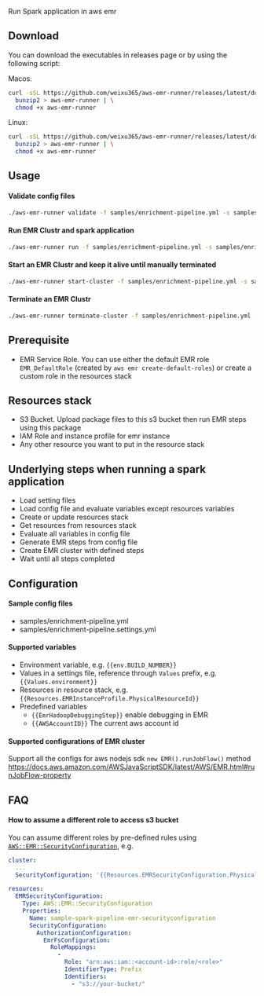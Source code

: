 Run Spark application in aws emr

## Download
You can download the executables in releases page or by using the following script:

Macos:
```bash
curl -sSL https://github.com/weixu365/aws-emr-runner/releases/latest/download/aws-emr-runner-macos.bz2 | \
  bunzip2 > aws-emr-runner | \
  chmod +x aws-emr-runner
```

Linux:
```bash
curl -sSL https://github.com/weixu365/aws-emr-runner/releases/latest/download/aws-emr-runner-linux.bz2 | \
  bunzip2 > aws-emr-runner | \
  chmod +x aws-emr-runner
```
## Usage
#### Validate config files
```bash
./aws-emr-runner validate -f samples/enrichment-pipeline.yml -s samples/enrichment-pipeline.settings.yml
```

#### Run EMR Clustr and spark application
```bash
./aws-emr-runner run -f samples/enrichment-pipeline.yml -s samples/enrichment-pipeline.settings.yml
```

#### Start an EMR Clustr and keep it alive until manually terminated
```bash
./aws-emr-runner start-cluster -f samples/enrichment-pipeline.yml -s samples/enrichment-pipeline.settings.yml
```

#### Terminate an EMR Clustr
```bash
./aws-emr-runner terminate-cluster -f samples/enrichment-pipeline.yml -s samples/enrichment-pipeline.settings.yml
```

## Prerequisite
- EMR Service Role. You can use either the default EMR role `EMR_DefaultRole` (created by `aws emr create-default-roles`) or create a custom role in the resources stack

## Resources stack
- S3 Bucket. Upload package files to this s3 bucket then run EMR steps using this package
- IAM Role and instance profile for emr instance
- Any other resource you want to put in the resource stack

## Underlying steps when running a spark application
- Load setting files
- Load config file and evaluate variables except resources variables
- Create or update resources stack
- Get resources from resources stack
- Evaluate all variables in config file
- Generate EMR steps from config file
- Create EMR cluster with defined steps 
- Wait until all steps completed

## Configuration
#### Sample config files
- samples/enrichment-pipeline.yml
- samples/enrichment-pipeline.settings.yml

#### Supported variables
- Environment variable, e.g. `{{env.BUILD_NUMBER}}`
- Values in a settings file, reference through `Values` prefix, e.g. `{{Values.environment}}`
- Resources in resource stack, e.g. `{{Resources.EMRInstanceProfile.PhysicalResourceId}}`
- Predefined variables
  - `{{EmrHadoopDebuggingStep}}` enable debugging in EMR
  - `{{AWSAccountID}}` The current aws account id

#### Supported configurations of EMR cluster
Support all the configs for aws nodejs sdk `new EMR().runJobFlow()` method
https://docs.aws.amazon.com/AWSJavaScriptSDK/latest/AWS/EMR.html#runJobFlow-property

## FAQ
#### How to assume a different role to access s3 bucket
You can assume different roles by pre-defined rules using [`AWS::EMR::SecurityConfiguration`](https://docs.aws.amazon.com/AWSCloudFormation/latest/UserGuide/aws-resource-emr-securityconfiguration.html), e.g.
```yaml
cluster:
  ...
  SecurityConfiguration: '{{Resources.EMRSecurityConfiguration.PhysicalResourceId}}'

resources:
  EMRSecurityConfiguration:
    Type: AWS::EMR::SecurityConfiguration
    Properties:
      Name: sample-spark-pipeline-emr-securityconfiguration
      SecurityConfiguration:
        AuthorizationConfiguration:
          EmrFsConfiguration:
            RoleMappings:
              -
                Role: "arn:aws:iam::<account-id>:role/<role>"
                IdentifierType: Prefix
                Identifiers:
                  - "s3://your-bucket/"
```
